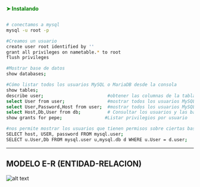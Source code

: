  __<span style="color: green;">➤ Instalando  </span>__    
```sh

# conectamos a mysql
mysql -u root -p 

#Creamos un usuario
create user root identified by ''
grant all privileges on nametable.* to root
flush privileges

#Mostrar base de datos
show databases;

#Cómo listar todos los usuarios MySQL o MariaDB desde la consola
show tables;
describe user;                        #obtener las columnas de la tabla
select User from user;                #mostrar todos los usuarios MySQL con la consulta:
select User,Password,Host from user;  #mostrar todos los usuarios MySQL con la consulta:
select Host,Db,User from db;          # Consultar los usuarios y las bases de datos que tienen asignadas.
show grants for pepe;                #Listar privilegios por usuario

#nos permite mostrar los usuarios que tienen permisos sobre ciertas bases de datos:
SELECT host, USER, password FROM mysql.user;
SELECT u.User,Db FROM mysql.user u,mysql.db d WHERE u.User = d.user;
``` 
<hr/>


MODELO E-R (ENTIDAD-RELACION)
------------------
![alt text](https://i.ytimg.com/vi/5dYAp88w6Uw/maxresdefault.jpg)
